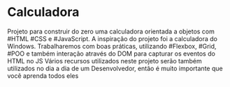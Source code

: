 # Calculadora
Projeto para construir do zero uma calculadora orientada a objetos com #HTML #CSS e #JavaScript. A inspiração do projeto foi a calculadora do Windows.
Trabalharemos com boas práticas, utilizando #Flexbox, #Grid, #POO e também interação através do DOM para capturar os eventos do HTML no JS
Vários recursos utilizados neste projeto serão também utilizados no dia a dia de um Desenvolvedor, então é muito importante que você aprenda todos eles
